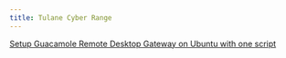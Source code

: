 ```yaml
---
title: Tulane Cyber Range
---
```

[Setup Guacamole Remote Desktop Gateway on Ubuntu with one script](https://www.cobaltstrike.com/)
